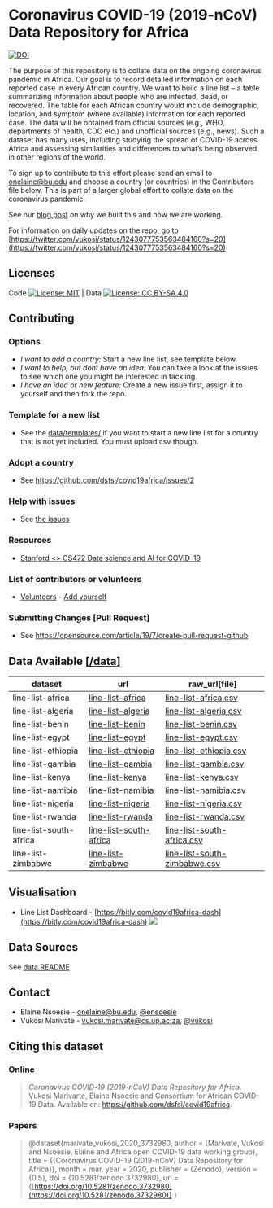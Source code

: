 # Coronavirus COVID-19 (2019-nCoV) Data Repository for Africa

[![DOI](https://zenodo.org/badge/DOI/10.5281/zenodo.3732980.svg)](https://doi.org/10.5281/zenodo.3732980)


The purpose of this repository is to collate data on the ongoing coronavirus pandemic in Africa. Our goal is to record detailed information on each reported case in every African country. We want to build a line list – a table summarizing information about people who are infected, dead, or recovered. The table for each African country would include demographic, location, and  symptom (where available) information for each reported case. The data will be obtained from official sources (e.g., WHO, departments of health, CDC etc.) and unofficial sources (e.g., news). Such a dataset has many uses, including studying the spread of COVID-19 across Africa and assessing similarities and differences to what’s being observed in other regions of the world.

To sign up to contribute to this effort please send an email to onelaine@bu.edu and choose a country (or countries) in the  Contributors file below. This is part of a larger global effort to collate data on the coronavirus pandemic. 

See our [blog post](https://dsfsi.github.io/blog/covida19africa-call-to-action/) on why we built this and how we are working.

For information on daily updates on the repo, go to [https://twitter.com/vukosi/status/1243077753563484160?s=20](https://twitter.com/vukosi/status/1243077753563484160?s=20)


## Licenses

Code [![License: MIT](https://img.shields.io/badge/License-MIT-yellow.svg)](https://opensource.org/licenses/MIT)  | Data [![License: CC BY-SA 4.0](https://img.shields.io/badge/License-CC%20BY--SA%204.0-lightgrey.svg)](https://creativecommons.org/licenses/by-sa/4.0/)


## Contributing

### Options
* *I want to add a country:* Start a new line list, see template below. 
* *I want to help, but dont have an idea:* You can take a look at the issues to see which one you might be interested in tackling.
* *I have an idea or new feature:* Create a new issue first, assign it to yourself and then fork the repo. 

### Template for a new list
* See the [data/templates/](data/templates/) if you want to start a new line list for a country that is not yet included. You must upload csv though. 

### Adopt a country
* See https://github.com/dsfsi/covid19africa/issues/2

### Help with issues
* See [the issues](https://github.com/dsfsi/covid19africa/issues/)

### Resources
* [Stanford <> CS472 Data science and AI for COVID-19](https://sites.google.com/view/data-science-covid-19)

### List of contributors or volunteers
* [Volunteers](https://docs.google.com/spreadsheets/d/e/2PACX-1vQqTAOlKYALSBQ5HvHjR1RSkl-W4yV14el2kO_ffC2ISXlVvjN5Hl-9vrF2Ug6kdxy90AX0FolpxUzf/pubhtml?gid=0&single=true) - [Add yourself](https://github.com/dsfsi/covid19africa/issues/2)


### Submitting Changes [Pull Request]
* See https://opensource.com/article/19/7/create-pull-request-github

## Data Available [[/data](/data)]

| dataset         | url | raw_url[file] |
|-----------------|-----|---------------|
|    line-list-africa             |  [line-list-africa](data/line-list-africa.csv)   |       [line-list-africa.csv](https://raw.githubusercontent.com/dsfsi/covid19africa/master/data/line-list-africa.csv)        |
|    line-list-algeria            |  [line-list-algeria](data/line-list-algeria.csv)   |       [line-list-algeria.csv](https://raw.githubusercontent.com/dsfsi/covid19africa/master/data/line-list-algeria.csv)        |
|    line-list-benin          |  [line-list-benin](data/line-list-benin.csv)   |       [line-list-benin.csv](https://raw.githubusercontent.com/dsfsi/covid19africa/master/data/line-list-benin.csv)        |
|    line-list-egypt           |  [line-list-egypt](data/line-list-egypt.csv)   |       [line-list-egypt.csv](https://raw.githubusercontent.com/dsfsi/covid19africa/master/data/line-list-egypt.csv)        |
|    line-list-ethiopia            |  [line-list-ethiopia](data/line-list-ethiopia.csv)   |       [line-list-ethiopia.csv](https://raw.githubusercontent.com/dsfsi/covid19africa/master/data/line-list-ethiopia.csv)        |
|    line-list-gambia             |  [line-list-gambia](data/line-list-gambia.csv)   |       [line-list-gambia.csv](https://raw.githubusercontent.com/dsfsi/covid19africa/master/data/line-list-gambia.csv)        |
|    line-list-kenya             |  [line-list-kenya](data/line-list-kenya.csv)   |       [line-list-kenya.csv](https://raw.githubusercontent.com/dsfsi/covid19africa/master/data/line-list-kenya.csv)        |
|    line-list-namibia             |  [line-list-namibia](data/line-list-namibia.csv)   |       [line-list-namibia.csv](https://raw.githubusercontent.com/dsfsi/covid19africa/master/data/line-list-namibia.csv)        |
|    line-list-nigeria             |  [line-list-nigeria](data/line-list-nigeria.csv)   |       [line-list-nigeria.csv](https://raw.githubusercontent.com/dsfsi/covid19africa/master/data/line-list-nigeria.csv)        |
|    line-list-rwanda             |  [line-list-rwanda](data/line-list-rwanda.csv)   |       [line-list-rwanda.csv](https://raw.githubusercontent.com/dsfsi/covid19africa/master/data/line-list-rwanda.csv)        |
|    line-list-south-africa            |  [line-list-south-africa](data/line-list-south-africa.csv)   |       [line-list-south-africa.csv](https://raw.githubusercontent.com/dsfsi/covid19africa/master/data/line-list-south-africa.csv)        |
|    line-list-zimbabwe            |  [line-list-zimbabwe](data/line-list-zimbabwe.csv)   |       [line-list-south-zimbabwe.csv](https://raw.githubusercontent.com/dsfsi/covid19africa/master/data/line-list-zimbabwe.csv)        |
## Visualisation
* Line List Dashboard - [https://bitly.com/covid19africa-dash](https://bitly.com/covid19africa-dash)
![](https://github.com/dsfsi/covid19africa/raw/master/visualization/dash_screenshot.png)
## Data Sources

See [data README](data/README.md)

## Contact
* Elaine Nsoesie - onelaine@bu.edu, [@ensoesie](https://twitter.com/ensoesie)
* Vukosi Marivate - vukosi.marivate@cs.up.ac.za, [@vukosi](https://twitter.com/vukosi)

## Citing this dataset

### Online
> *Coronavirus COVID-19 (2019-nCoV) Data Repository for Africa*. Vukosi Marivarte, Elaine Nsoesie and Consortium for African COVID-19 Data. Available on: https://github.com/dsfsi/covid19africa.

### Papers

> @dataset{marivate_vukosi_2020_3732980,
  author       = {Marivate, Vukosi and
                  Nsoesie, Elaine and
                  Africa open COVID-19 data working group},
  title        = {{Coronavirus COVID-19 (2019-nCoV) Data Repository 
                   for Africa}},
  month        = mar,
  year         = 2020,
  publisher    = {Zenodo},
  version      = {0.5},
  doi          = {10.5281/zenodo.3732980},
  url          = {[https://doi.org/10.5281/zenodo.3732980](https://doi.org/10.5281/zenodo.3732980)}
}


